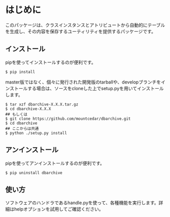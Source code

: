 # はじめに

このパッケージは、クラスインスタンスとアトリビュートから自動的にテーブルを生成し、その内容を保存するユーティリティを提供するパッケージです。

## インストール

pipを使ってインストールするのが便利です。

```
$ pip install 
```

master版ではなく、個々に発行された開発版のtarballや、developブランチをインストールする場合は、ソースをcloneした上でsetup.pyを用いてインストールします。

```
$ tar xzf dbarchive-X.X.X.tar.gz
$ cd dbarchive-X.X.X
## もしくは
$ git clone https://github.com/mountcedar/dbarchive.git
$ cd dbarchive
## ここからは共通
$ python ./setup.py install
```

## アンインストール

pipを使ってアンインストールするのが便利です。

```
$ pip uninstall dbarchive
```

## 使い方

ソフトウェアのハンドラであるhandle.pyを使って、各種機能を実行します。詳細はhelpオプションを試用してご確認ください。
